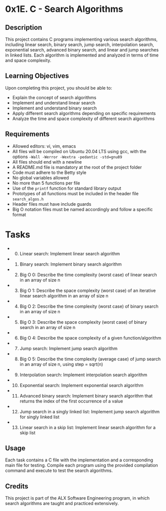# 0x1E. C - Search Algorithms

## Description
This project contains C programs implementing various search algorithms, including linear search, binary search, jump search, interpolation search, exponential search, advanced binary search, and linear and jump searches in linked lists. Each algorithm is implemented and analyzed in terms of time and space complexity.

## Learning Objectives
Upon completing this project, you should be able to:

- Explain the concept of search algorithms
- Implement and understand linear search
- Implement and understand binary search
- Apply different search algorithms depending on specific requirements
- Analyze the time and space complexity of different search algorithms

## Requirements
- Allowed editors: vi, vim, emacs
- All files will be compiled on Ubuntu 20.04 LTS using gcc, with the options `-Wall -Werror -Wextra -pedantic -std=gnu89`
- All files should end with a newline
- A README.md file is mandatory at the root of the project folder
- Code must adhere to the Betty style
- No global variables allowed
- No more than 5 functions per file
- Use of the `printf` function for standard library output
- Prototypes of all functions must be included in the header file `search_algos.h`
- Header files must have include guards
- Big O notation files must be named accordingly and follow a specific format

# Tasks
- 0. Linear search: Implement linear search algorithm
- 1. Binary search: Implement binary search algorithm
- 2. Big O 0: Describe the time complexity (worst case) of linear search in an array of size n
- 3. Big O 1: Describe the space complexity (worst case) of an iterative linear search algorithm in an array of size n
- 4. Big O 2: Describe the time complexity (worst case) of binary search in an array of size n
- 5. Big O 3: Describe the space complexity (worst case) of binary search in an array of size n
- 6. Big O 4: Describe the space complexity of a given function/algorithm
- 7. Jump search: Implement jump search algorithm
- 8. Big O 5: Describe the time complexity (average case) of jump search in an array of size n, using step = sqrt(n)
- 9. Interpolation search: Implement interpolation search algorithm
- 10. Exponential search: Implement exponential search algorithm
- 11. Advanced binary search: Implement binary search algorithm that returns the index of the first occurrence of a value
- 12. Jump search in a singly linked list: Implement jump search algorithm for singly linked list
- 13. Linear search in a skip list: Implement linear search algorithm for a skip list

## Usage
Each task contains a C file with the implementation and a corresponding main file for testing. Compile each program using the provided compilation command and execute to test the search algorithms.

## Credits
This project is part of the ALX Software Engineering program, in which search algorithms are taught and practiced extensively.


